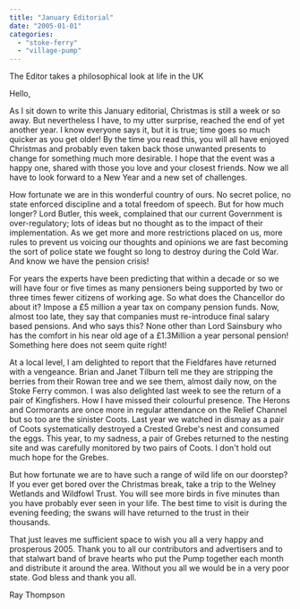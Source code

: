 ```yaml
---
title: "January Editorial"
date: "2005-01-01"
categories: 
  - "stoke-ferry"
  - "village-pump"
---
```


The Editor takes a philosophical look at life in the UK

Hello,

As I sit down to write this January editorial, Christmas is still a week or so away. But nevertheless I have, to my utter surprise, reached the end of yet another year. I know everyone says it, but it is true; time goes so much quicker as you get older! By the time you read this, you will all have enjoyed Christmas and probably even taken back those unwanted presents to change for something much more desirable. I hope that the event was a happy one, shared with those you love and your closest friends. Now we all have to look forward to a New Year and a new set of challenges.

How fortunate we are in this wonderful country of ours. No secret police, no state enforced discipline and a total freedom of speech. But for how much longer? Lord Butler, this week, complained that our current Government is over-regulatory; lots of ideas but no thought as to the impact of their implementation. As we get more and more restrictions placed on us, more rules to prevent us voicing our thoughts and opinions we are fast becoming the sort of police state we fought so long to destroy during the Cold War. And know we have the pension crisis!

For years the experts have been predicting that within a decade or so we will have four or five times as many pensioners being supported by two or three times fewer citizens of working age. So what does the Chancellor do about it? Impose a £5 million a year tax on company pension funds. Now, almost too late, they say that companies must re-introduce final salary based pensions. And who says this? None other than Lord Sainsbury who has the comfort in his near old age of a £1.3Million a year personal pension! Something here does not seem quite right!

At a local level, I am delighted to report that the Fieldfares have returned with a vengeance. Brian and Janet Tilburn tell me they are stripping the berries from their Rowan tree and we see them, almost daily now, on the Stoke Ferry common. I was also delighted last week to see the return of a pair of Kingfishers. How I have missed their colourful presence. The Herons and Cormorants are once more in regular attendance on the Relief Channel but so too are the sinister Coots. Last year we watched in dismay as a pair of Coots systematically destroyed a Crested Grebe's nest and consumed the eggs. This year, to my sadness, a pair of Grebes returned to the nesting site and was carefully monitored by two pairs of Coots. I don't hold out much hope for the Grebes.

But how fortunate we are to have such a range of wild life on our doorstep? If you ever get bored over the Christmas break, take a trip to the Welney Wetlands and Wildfowl Trust. You will see more birds in five minutes than you have probably ever seen in your life. The best time to visit is during the evening feeding; the swans will have returned to the trust in their thousands.

That just leaves me sufficient space to wish you all a very happy and prosperous 2005. Thank you to all our contributors and advertisers and to that stalwart band of brave hearts who put the Pump together each month and distribute it around the area. Without you all we would be in a very poor state. God bless and thank you all.

Ray Thompson
